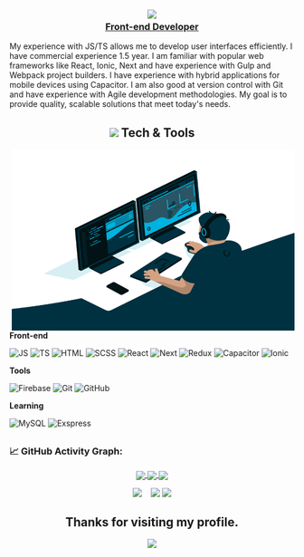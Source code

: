 <a href="https://discord.gg/Zelgadis#4137">
    <h3 align="center">
        <img src="https://i.imgur.com/5XG3bRq.png" width="280"><br>
        Front-end Developer
    </h3>
</a>
My experience with JS/TS allows me to develop user interfaces efficiently. I have commercial experience 1.5 year. I am familiar with popular web frameworks like React, Ionic, Next and have experience with Gulp and Webpack project builders. I have experience with hybrid applications for mobile devices using Capacitor. I am also good at version control with Git and have experience with Agile development methodologies. My goal is to provide quality, scalable solutions that meet today's needs.
<h2 align="center"><img src="https://github.com/naruhitokaide/naruhitokaide/blob/main/code.gif" height="20"/> Tech & Tools</h3>

<img align="right" alt="GIF" src="https://github.com/DJWOMS/DJWOMS/blob/main/code.gif?raw=true" width="500" height="320" />

**Front-end**

![JS](https://img.shields.io/badge/JS-JavaScrypt-red)
![TS](https://img.shields.io/badge/TS-TypeScrypt-blue)
![HTML](https://img.shields.io/badge/HTML----orange)
![SCSS](https://img.shields.io/badge/CSS-SCSS-success)
![React](https://img.shields.io/badge/-React-%2300C7B7?style=flat-square&logo=React)
![Next](https://img.shields.io/badge/-Next-%2300C7B7?style=flat-square&logo=Next)
![Redux](https://img.shields.io/badge/-Redux-FCA121?style=flat-square&logo=Redux)
![Capacitor](https://img.shields.io/badge/-Capacitor-%2300C7B7?style=flat-square&logo=Capacitor)
![Ionic](https://img.shields.io/badge/-Ionic-%2300C7B7?style=flat-square&logo=Ionic)

**Tools**

![Firebase](https://img.shields.io/badge/-Firebase-black?style=flat-square&logo=Firebase)
![Git](https://img.shields.io/badge/-Git-black?style=flat-square&logo=git)
![GitHub](https://img.shields.io/badge/-GitHub-181717?style=flat-square&logo=github)

**Learning**

![MySQL](https://img.shields.io/badge/-MySQL-1d72b1?style=flat-square&logo=MySQL)
![Exspress](https://img.shields.io/badge/-Exspress-1d72b1?style=flat-square&logo=Exspress)

<div style='margin-top: 30px'>

### 📈 GitHub Activity Graph:
<p align="center">
  <a href="https://github.com/ZelGaDisA">
    <img align="center"
         height="150em"
         src="https://github-readme-stats-sigma-five.vercel.app/api?username=ZelGaDisA&show_icons=true&include_all_commits=true&count_private=true&theme=apprentice&hide_border=true&bg_color=0D1117" />
  </a>
    
  <a href="https://github.com/ZelGaDisA">
    <img align="center"
         height="150em"
         src="https://github-readme-streak-stats.herokuapp.com/?user=ZelGaDisA&theme=black-ice&hide_border=true&stroke=0000&background=0D1117&ring=e05397&fire=e05397&currStreakLabel=e05397" />
  </a>
  <a href="https://github.com/ZelGaDisA">
    <img align="center"
         height="150em"
         src="https://github-readme-stats-sigma-five.vercel.app/api/top-langs?username=ZelGaDisA&show_icons=true&include_all_commits=true&count_private=true&theme=apprentice&hide_border=true&bg_color=0D1117&layout=compact"
    />
</p>
</div>

<p align="center">
  <a href="mailto:zelasikas@gmail.com" target="_blank" rel="noopener noreferrer"><img src="https://img.icons8.com/fluency/2x/gmail-new.png"  width="50" /></a> &nbsp;&nbsp;
  <a href="https://t.me/Stanislau_Kos" target="_blank" rel="noopener noreferrer"><img src="https://img.icons8.com/color/2x/telegram-app.png"  width="50" /></a>
  <a href="https://www.linkedin.com/in/stanislau-kostka-75b99b225" target="_blank" rel="noopener noreferrer"><img src="https://img.icons8.com/color/2x/linkedin.png"  width="50" /></a>
</p>

<h2 align="center"> Thanks for visiting my profile. </h2>
<p align="center">
  <img src="https://capsule-render.vercel.app/api?type=waving&color=gradient&height=65&section=footer"/>
</p>


